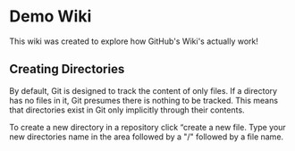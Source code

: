 # Demo Wiki
This wiki was created to explore how GitHub's Wiki's actually work!

## Creating Directories
By default, Git is designed to track the content of only files.  If a directory has no files in it, Git presumes there is nothing to be tracked.  This means that directories exist in Git only implicitly through their contents.

To create a new directory in a repository click “create a new file.
Type your new directories name in the area followed by a "/" followed by a file name.
